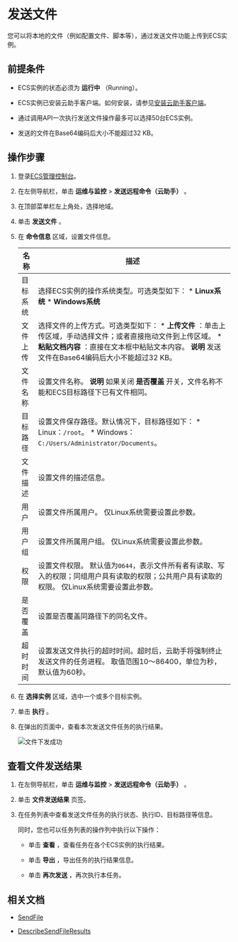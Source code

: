 发送文件 
=========================

您可以将本地的文件（例如配置文件、脚本等），通过发送文件功能上传到ECS实例。

前提条件 
-------------------------

* ECS实例的状态必须为 **运行中** （Running）。

  

* ECS实例已安装云助手客户端。如何安装，请参见[安装云助手客户端](/cn.zh-CN/运维与监控/云助手/配置云助手客户端/安装云助手客户端.md)。

  

* 通过调用API一次执行发送文件操作最多可以选择50台ECS实例。

  

* 发送的文件在Base64编码后大小不能超过32 KB。

  




操作步骤 
-------------------------

1. 登录[ECS管理控制台](https://ecs.console.aliyun.com)。

   

2. 在左侧导航栏，单击 **运维与监控** \> **发送远程命令（云助手）** 。

   

3. 在顶部菜单栏左上角处，选择地域。

   

4. 单击 **发送文件** 。

   

5. 在 **命令信息** 区域，设置文件信息。

   

   |  名称  |                                                                                                                描述                                                                                                                 |
   |------|-----------------------------------------------------------------------------------------------------------------------------------------------------------------------------------------------------------------------------------|
   | 目标系统 | 选择ECS实例的操作系统类型。可选类型如下： * **Linux系统**   * **Windows系统**                                                                         |
   | 文件上传 | 选择文件的上传方式。可选类型如下： * **上传文件** ：单击上传区域，手动选择文件；或者直接拖动文件到上传区域。   * **粘贴文档内容** ：直接在文本框中粘贴文本内容。    **说明** 发送文件在Base64编码后大小不能超过32 KB。 |
   | 文件名称 | 设置文件名称。 **说明** 如果关闭 **是否覆盖** 开关，文件名称不能和ECS目标路径下已有文件相同。                                                                                                                                                            |
   | 目标路径 | 设置文件保存路径。默认情况下，目标路径如下： * Linux：`/root`。   * Windows：`C:/Users/Administrator/Documents`。                                        |
   | 文件描述 | 设置文件的描述信息。                                                                                                                                                                                                                        |
   | 用户   | 设置文件所属用户。 仅Linux系统需要设置此参数。                                                                                                                                                                                        |
   | 用户组  | 设置文件所属用户组。 仅Linux系统需要设置此参数。                                                                                                                                                                                       |
   | 权限   | 设置文件权限。 默认值为`0644`，表示文件所有者有读取、写入的权限；同组用户具有读取的权限；公共用户具有读取的权限。 仅Linux系统需要设置此参数。                                                                                                                     |
   | 是否覆盖 | 设置是否覆盖同路径下的同名文件。                                                                                                                                                                                                                  |
   | 超时时间 | 设置发送文件执行的超时时间。超时后，云助手将强制终止发送文件的任务进程。 取值范围10～86400，单位为秒，默认值为60秒。                                                                                                                                                   |

   

   

6. 在 **选择实例** 区域，选中一个或多个目标实例。

   

7. 单击 **执行** 。

   

8. 在弹出的页面中，查看本次发送文件任务的执行结果。

   ![文件下发成功](http://static-aliyun-doc.oss-cn-hangzhou.aliyuncs.com/assets/img/zh-CN/6966670061/p168938.png)
   




查看文件发送结果 
-----------------------------

1. 在左侧导航栏，单击 **运维与监控** \> **发送远程命令（云助手）** 。

   

2. 单击 **文件发送结果** 页签。

   

3. 在任务列表中查看发送文件任务的执行状态、执行ID、目标路径等信息。

   同时，您也可以任务列表的操作列中执行以下操作：
   * 单击 **查看** ，查看任务在各个ECS实例的执行结果。

     
   
   * 单击 **导出** ，导出任务的执行结果信息。

     
   
   * 单击 **再次发送** ，再次执行本任务。

     
   

   




相关文档 
-------------------------

* [SendFile](/cn.zh-CN/API参考/云助手/SendFile.md)

  

* [DescribeSendFileResults](/cn.zh-CN/API参考/云助手/DescribeSendFileResults.md)

  



